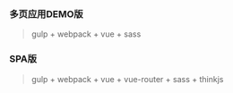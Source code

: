 ### 多页应用DEMO版

> gulp + webpack + vue + sass

### SPA版

> gulp + webpack + vue + vue-router + sass + thinkjs